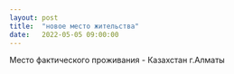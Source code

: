 ```yaml
---
layout: post
title:  "новое место жительства"
date:   2022-05-05 09:00:00
---
```


Место фактического проживания - Казахстан г.Алматы
